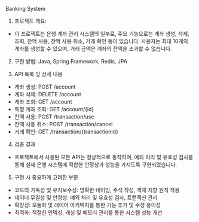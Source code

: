 Banking System
1. 프로젝트 개요:
 - 이 프로젝트는 은행 계좌 관리 시스템의 일부로, 주요 기능으로는 계좌 생성, 삭제, 조회, 잔액 사용, 잔액 사용 취소, 거래 확인 등이 있습니다. 사용자는 최대 10개의 계좌를 생성할 수 있으며, 
   거래 금액은 계좌의 잔액을 초과할 수 없습니다.

2. 구현 방법: 
Java,
Spring Framework,
Redis,
JPA

3. API 목록 및 상세 내용
 - 계좌 생성: POST /account
 - 계좌 삭제: DELETE /account
 - 계좌 조회: GET /account
 - 특정 계좌 조회: GET /account/{id}
 - 잔액 사용: POST /transaction/use
 - 잔액 사용 취소: POST /transaction/cancel
 - 거래 확인: GET /transaction/{transactionId}

4. 검증 결과
 - 프로젝트에서 사용된 모든 API는 정상적으로 동작하며, 예외 처리 및 유효성 검사를 통해 실제 은행 시스템에 적합한 안정성과 성능을 가지도록 구현되었습니다.

5. 구현 시 중요하게 고려한 부분
 - 코드의 가독성 및 유지보수성: 명확한 네이밍, 주석 작성, 객체 지향 원칙 적용
 - 데이터 무결성 및 안정성: 예외 처리 및 유효성 검사, 트랜잭션 관리
 - 확장성: 모듈화 및 레이어 아키텍처를 통한 기능 추가 및 수정 용이성
 - 최적화: 적절한 인덱싱, 캐싱 및 메모리 관리를 통한 시스템 성능 개선
